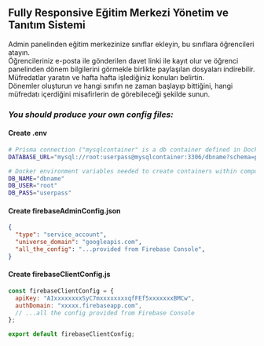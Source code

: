 ## Fully Responsive Eğitim Merkezi Yönetim ve Tanıtım Sistemi  
  
Admin panelinden eğitim merkezinize sınıflar ekleyin, bu sınıflara öğrencileri atayın.  
Öğrencileriniz e-posta ile gönderilen davet linki ile kayıt olur ve öğrenci panelinden dönem bilgilerini görmekle birlikte paylaşılan dosyaları indirebilir.  
Müfredatlar yaratın ve hafta hafta işlediğiniz konuları belirtin.  
Dönemler oluşturun ve hangi sınıfın ne zaman başlayıp bittiğini, hangi müfredatı içerdiğini misafirlerin de görebileceği şekilde sunun.  
  
### *You should produce your own config files:*  
#### Create .env 
``` sh
# Prisma connection ("mysqlcontainer" is a db container defined in Docker's compose.yaml file)
DATABASE_URL="mysql://root:userpass@mysqlcontainer:3306/dbname?schema=public"

# Docker environment variables needed to create containers within compose.yaml file.
DB_NAME="dbname"
DB_USER="root"
DB_PASS="userpass"
```
#### Create firebaseAdminConfig.json 
``` json
{
  "type": "service_account",
  "universe_domain": "googleapis.com",
  "all_the_config": "...provided from Firebase Console",
}
```

#### Create firebaseClientConfig.js
``` js
const firebaseClientConfig = {
  apiKey: "AIxxxxxxxxSyC7mxxxxxxxxqfFEf5xxxxxxxBMCw",
  authDomain: "xxxxx.firebaseapp.com",
  // ...all the config provided from Firebase Console
};

export default firebaseClientConfig;
```
